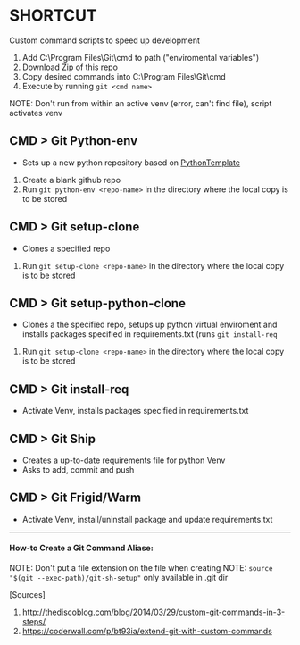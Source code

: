 # SHORTCUT
Custom command scripts to speed up development

1. Add C:\Program Files\Git\cmd to path ("enviromental variables")
2. Download Zip of this repo
3. Copy desired commands into C:\Program Files\Git\cmd
4. Execute by running ```git <cmd name>```

NOTE: Don't run from within an active venv (error, can't find file), script activates venv

## CMD > Git Python-env

- Sets up a new python repository based on [PythonTemplate](https://github.com/marmstr93ng/PythonTemplate.git)

1. Create a blank github repo
2. Run ```git python-env <repo-name>``` in the directory where the local copy is to be stored

## CMD > Git setup-clone

- Clones a specified repo

1. Run ```git setup-clone <repo-name>``` in the directory where the local copy is to be stored

## CMD > Git setup-python-clone

- Clones a the specified repo, setups up python virtual enviroment and installs packages specified in requirements.txt (runs ```git install-req```

1. Run ```git setup-clone <repo-name>``` in the directory where the local copy is to be stored

## CMD > Git install-req

- Activate Venv, installs packages specified in requirements.txt

## CMD > Git Ship

- Creates a up-to-date requirements file for python Venv
- Asks to add, commit and push

## CMD > Git Frigid/Warm

- Activate Venv, install/uninstall package and update requirements.txt

---

#### How-to Create a Git Command Aliase:
NOTE: Don't put a file extension on the file when creating
NOTE: ```source "$(git --exec-path)/git-sh-setup"``` only available in .git dir

[Sources]
1. http://thediscoblog.com/blog/2014/03/29/custom-git-commands-in-3-steps/
2. https://coderwall.com/p/bt93ia/extend-git-with-custom-commands
